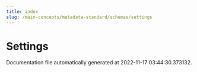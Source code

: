 ```yaml
---
title: index
slug: /main-concepts/metadata-standard/schemas/settings
---
```


# Settings

Documentation file automatically generated at 2022-11-17 03:44:30.373132.
